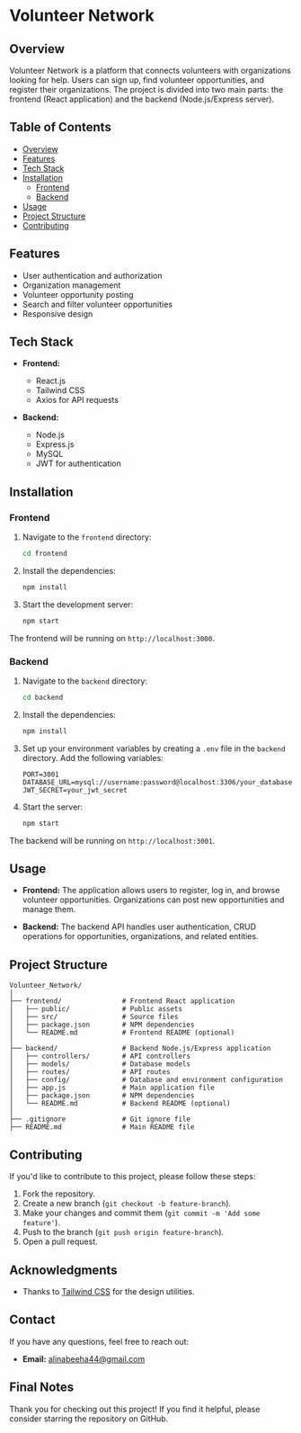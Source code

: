# Volunteer Network

## Overview

Volunteer Network is a platform that connects volunteers with organizations looking for help. Users can sign up, find volunteer opportunities, and register their organizations. The project is divided into two main parts: the frontend (React application) and the backend (Node.js/Express server).

## Table of Contents

- [Overview](#overview)
- [Features](#features)
- [Tech Stack](#tech-stack)
- [Installation](#installation)
  - [Frontend](#frontend)
  - [Backend](#backend)
- [Usage](#usage)
- [Project Structure](#project-structure)
- [Contributing](#contributing)

## Features

- User authentication and authorization
- Organization management
- Volunteer opportunity posting
- Search and filter volunteer opportunities
- Responsive design

## Tech Stack

- **Frontend:**
  - React.js
  - Tailwind CSS
  - Axios for API requests

- **Backend:**
  - Node.js
  - Express.js
  - MySQL 
  - JWT for authentication

## Installation

### Frontend

1. Navigate to the `frontend` directory:
   ```bash
   cd frontend
   ```

2. Install the dependencies:
   ```bash
   npm install
   ```

3. Start the development server:
   ```bash
   npm start
   ```

The frontend will be running on `http://localhost:3000`.

### Backend

1. Navigate to the `backend` directory:
   ```bash
   cd backend
   ```

2. Install the dependencies:
   ```bash
   npm install
   ```

3. Set up your environment variables by creating a `.env` file in the `backend` directory. Add the following variables:
   ```env
   PORT=3001
   DATABASE_URL=mysql://username:password@localhost:3306/your_database
   JWT_SECRET=your_jwt_secret
   ```

4. Start the server:
   ```bash
   npm start
   ```

The backend will be running on `http://localhost:3001`.

## Usage

- **Frontend:** The application allows users to register, log in, and browse volunteer opportunities. Organizations can post new opportunities and manage them.
  
- **Backend:** The backend API handles user authentication, CRUD operations for opportunities, organizations, and related entities.

## Project Structure

```
Volunteer_Network/
│
├── frontend/               # Frontend React application
│   ├── public/             # Public assets
│   ├── src/                # Source files
│   ├── package.json        # NPM dependencies
│   └── README.md           # Frontend README (optional)
│
├── backend/                # Backend Node.js/Express application
│   ├── controllers/        # API controllers
│   ├── models/             # Database models
│   ├── routes/             # API routes
│   ├── config/             # Database and environment configuration
│   ├── app.js              # Main application file
│   ├── package.json        # NPM dependencies
│   └── README.md           # Backend README (optional)
│
├── .gitignore              # Git ignore file
├── README.md               # Main README file

```

## Contributing

If you'd like to contribute to this project, please follow these steps:

1. Fork the repository.
2. Create a new branch (`git checkout -b feature-branch`).
3. Make your changes and commit them (`git commit -m 'Add some feature'`).
4. Push to the branch (`git push origin feature-branch`).
5. Open a pull request.

## Acknowledgments

- Thanks to [Tailwind CSS](https://tailwindcss.com/) for the design utilities.

## Contact

If you have any questions, feel free to reach out:

- **Email:** [alinabeeha44@gmail.com](mailto:alinabeeha44@gmail.com)

## Final Notes

Thank you for checking out this project! If you find it helpful, please consider starring the repository on GitHub.


